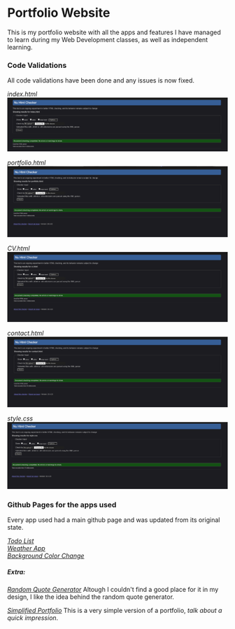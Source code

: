 # Portfolio Website

This is my portfolio website with all the apps and features I have managed to learn during my Web Development classes, as well as independent learning.


### Code Validations

All code validations have been done and any issues is now fixed.

*index.html*
![Index HTML Validation](/Validations/index_validation.png)

*portfolio.html*
![Portfolio HTML Validation](/Validations/portfolio_validation.png)

*CV.html*
![CV HTML Validation](/Validations/cv_validation.png)

*contact.html*
![Contact HTML Validation](/Validations/contact_validation.png)

*style.css*
![Style CSS Validation](/Validations/css_validation.png)


### Github Pages for the apps used

Every app used had a main github page and was updated from its original state.

[*Todo List*](https://github.com/IonutBalasa/todo_list)  
[*Weather App*](https://github.com/IonutBalasa/weather_app)  
[*Background Color Change*](https://github.com/IonutBalasa/background_color_change)  

##### Extra:
[*Random Quote Generator*](https://github.com/IonutBalasa/random_quote_generator)
Altough I couldn't find a good place for it in my design, I like the idea behind the random quote generator.

[*Simplified Portfolio*](https://github.com/IonutBalasa/simple_portfolio)
This is a very simple version of a portfolio, *talk about a quick impression*.